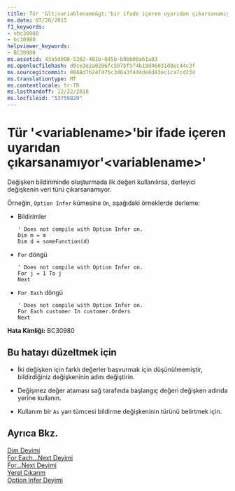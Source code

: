 ```yaml
---
title: Tür '&lt;variablename&gt;'bir ifade içeren uyarıdan çıkarsanamıyor'&lt;variablename&gt;'
ms.date: 07/20/2015
f1_keywords:
- vbc30980
- bc30980
helpviewer_keywords:
- BC30980
ms.assetid: 43a5d008-5362-481b-845b-b9bb00a61a83
ms.openlocfilehash: d0ce3e2a0296fc507bf5f4b19d46031d8ec44c3f
ms.sourcegitcommit: 0888d7b24f475c346a3f444de8d83ec1ca7cd234
ms.translationtype: MT
ms.contentlocale: tr-TR
ms.lasthandoff: 12/22/2018
ms.locfileid: "53759829"
---
```

# <a name="type-of-ltvariablenamegt-cannot-be-inferred-from-an-expression-containing-ltvariablenamegt"></a>Tür '&lt;variablename&gt;'bir ifade içeren uyarıdan çıkarsanamıyor'&lt;variablename&gt;'
Değişken bildiriminde oluşturmada ilk değeri kullanılırsa, derleyici değişkenin veri türü çıkarsanamıyor.  
  
 Örneğin, `Option Infer` kümesine `On`, aşağıdaki örneklerde derleme:  
  
-   Bildirimler  
  
    ```  
    ' Does not compile with Option Infer on.  
    Dim m = m  
    Dim d = someFunction(d)  
    ```  
  
-   `For` döngü  
  
    ```  
    ' Does not compile with Option Infer on.  
    For j = 1 To j  
    Next  
    ```  
  
-   `For Each` döngü  
  
    ```  
    ' Does not compile with Option Infer on.  
    For Each customer In customer.Orders  
    Next  
    ```  
  
 **Hata Kimliği:** BC30980  
  
## <a name="to-correct-this-error"></a>Bu hatayı düzeltmek için  
  
-   İki değişken için farklı değerler başvurmak için düşünülmemiştir, bildirdiğiniz değişkeninin adını değiştirin.  
  
-   Değişmez değer ataması sağ tarafında başlangıç değeri değişken adında yerine kullanın.  
  
-   Kullanım bir `As` yan tümcesi bildirme değişkeninin türünü belirtmek için.  
  
## <a name="see-also"></a>Ayrıca Bkz.  
 [Dim Deyimi](../../visual-basic/language-reference/statements/dim-statement.md)  
 [For Each...Next Deyimi](../../visual-basic/language-reference/statements/for-each-next-statement.md)  
 [For...Next Deyimi](../../visual-basic/language-reference/statements/for-next-statement.md)  
 [Yerel Çıkarım](../../visual-basic/programming-guide/language-features/variables/local-type-inference.md)  
 [Option Infer Deyimi](../../visual-basic/language-reference/statements/option-infer-statement.md)
